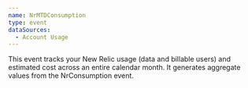 ```yaml
---
name: NrMTDConsumption
type: event
dataSources:
  - Account Usage
---
```


This event tracks your New Relic usage (data and billable users) and estimated cost across an entire calendar month. It generates aggregate values from the NrConsumption event.